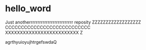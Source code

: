 # hello_word
Just anotherrrrrrrrrrrrrrrrrrrrrrrrrr reposity
ZZZZZZZZZZZZZZZZZZ
CCCCCCCCCCCCCCCCCCCCCCCCCCC
XXXXXXXXXXXXXXXXXXXXXXXXX
Z


















agrthyuioyujhtrgefswdaQ
